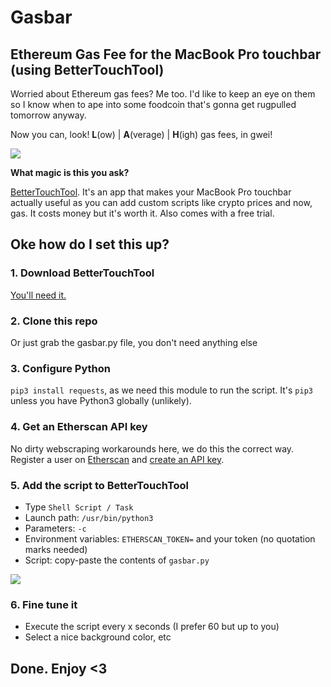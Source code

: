 # Gasbar
## Ethereum Gas Fee for the MacBook Pro touchbar (using BetterTouchTool)

Worried about Ethereum gas fees? Me too. I'd like to keep an eye on them so I know when to ape into some foodcoin that's gonna get rugpulled tomorrow anyway.

Now you can, look! **L**(ow) | **A**(verage) | **H**(igh) gas fees, in gwei! 

![](https://raw.githubusercontent.com/tssandor/gasbar/main/readmemd_images/gasbar_photo.png)

**What magic is this you ask?**

[BetterTouchTool](https://folivora.ai/). It's an app that makes your MacBook Pro touchbar actually useful as you can add custom scripts like crypto prices and now, gas. It costs money but it's worth it. Also comes with a free trial.

## Oke how do I set this up?

### 1. Download BetterTouchTool
[You'll need it.](https://folivora.ai/)

### 2. Clone this repo
Or just grab the gasbar.py file, you don't need anything else

### 3. Configure Python
`pip3 install requests`, as we need this module to run the script. It's `pip3` unless you have Python3 globally (unlikely).

### 4. Get an Etherscan API key
No dirty webscraping workarounds here, we do this the correct way. Register a user on [Etherscan](https://etherscan.io) and [create an API key](https://etherscan.io/myapikey).

### 5. Add the script to BetterTouchTool
- Type `Shell Script / Task`
- Launch path: `/usr/bin/python3`
- Parameters: `-c`
- Environment variables: `ETHERSCAN_TOKEN=` and your token (no quotation marks needed)
- Script: copy-paste the contents of `gasbar.py`

![](https://raw.githubusercontent.com/tssandor/gasbar/main/readmemd_images/bettertouchtool.png)

### 6. Fine tune it
- Execute the script every x seconds (I prefer 60 but up to you)
- Select a nice background color, etc

## Done. Enjoy <3